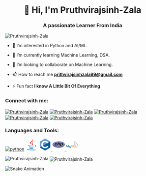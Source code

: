 <h1 align="center">👋 Hi, I'm Pruthvirajsinh-Zala</h1>
<h3 align="center">A passionate Learner From India</h3>

<p align="left"> <img src="https://komarev.com/ghpvc/?username=Pruthvirajsinh-Zala&label=Profile%20views&color=0e75b6&style=flat" alt="Pruthvirajsinh-Zala" /> </p>

- 👀 I’m interested in Python and AI/ML.

- 🌱 I’m currently learning Machine Learning, DSA.

- 💞️ I’m looking to collaborate on Machine Learning.

- 📫 How to reach me **prithvirajsinhzala99@gmail.com**

- ⚡ Fun fact **I know A Little Bit Of Everything**

<h3 align="left">Connect with me:</h3>
<p align="left">
<a href="https://linkedin.com/in/pruthvirajsinh-zala" target="blank"><img align="center" src="https://raw.githubusercontent.com/rahuldkjain/github-profile-readme-generator/master/src/images/icons/Social/linked-in-alt.svg" alt="Pruthvirajsinh-Zala" height="30" width="40" /></a>
<a href="https://www.kaggle.com/pruthvirajsinhzala99" target="blank"><img align="center" src="https://raw.githubusercontent.com/rahuldkjain/github-profile-readme-generator/master/src/images/icons/Social/kaggle.svg" alt="Pruthvirajsinh-Zala" height="30" width="40" /></a>
<a href="https://www.geeksforgeeks.org/user/pruthvirajsinhzala" target="blank"><img align="center" 
src="https://raw.githubusercontent.com/rahuldkjain/github-profile-readme-generator/master/src/images/icons/Social/geeks-for-geeks.svg" alt="Pruthvirajsinh-Zala" height="30" width="40" /></a>
<a href="https://leetcode.com/u/prithvirajsinhzala" target="blank"><img align="center" 
src="https://raw.githubusercontent.com/rahuldkjain/github-profile-readme-generator/master/src/images/icons/Social/leet-code.svg" alt="Pruthvirajsinh-Zala" height="30" width="40" /></a>
<a href="https://tryhackme.com/p/PruthvirajsinhZala" target="blank"><img align="center" 
src="https://assets.tryhackme.com/img/logo/tryhackme_logo_full.svg" alt="Pruthvirajsinh-Zala" height="30" width="40" /></a>
</p>

<h3 align="left">Languages and Tools:</h3>

<p align="left"> 
<a href="https://www.python.org" target="_blank" rel="noreferrer"> <img src="https://raw. githubusercontent.com/devicons/devicon/master/icons/python/python-original.svg" alt="python" width="40" height="40"/></a>
<a href="https://www.java.com/" target="_blank" rel="noreferrer"><img src="https://raw.githubusercontent.com/devicons/devicon/refs/heads/master/icons/java/java-original.svg" alt="java" width="40" height="40" /></a>
<a href="https://www.cprogramming.com/" target="_blank" rel="noreferrer"> <img src="https://raw.githubusercontent.com/devicons/devicon/master/icons/c/c-original.svg" alt="c" width="40" height="40"/> </a>
<a href="https://www.php.net/" target="_blank" rel="noreferrer"> <img src="https://raw.githubusercontent.com/devicons/devicon/refs/heads/master/icons/php/php-original.svg" alt="php" width="40" height="40"/> </a>
<a href="https://www.mysql.com/" target="_blank" rel="noreferrer"> <img src="https://raw.githubusercontent.com/devicons/devicon/master/icons/mysql/mysql-original-wordmark.svg" alt="mysql" width="40" height="40"/> </a>
</p>

<p><img align="left" src="https://github-readme-stats.vercel.app/api/top-langs?username=Pruthvirajsinh-Zala&show_icons=true&locale=en&layout=compact" alt="Pruthvirajsinh-Zala" /></p>

<p>&nbsp;<img align="center" src="https://github-readme-stats.vercel.app/api?username=Pruthirajsinh-Zala&show_icons=true&locale=en" alt="Pruthvirajsinh-Zala" /></p>

![Snake Animation](https://Pruthvirajsinh-Zala.github.io/Pruthvirajsinh-Zala/snake.svg)

<!---
Pruthvirajsinh-Zala/Pruthvirajsinh-Zala is a ✨ special ✨ repository because its `README.md` (this file) appears on your GitHub profile.
You can click the Preview link to take a look at your changes.
--->
